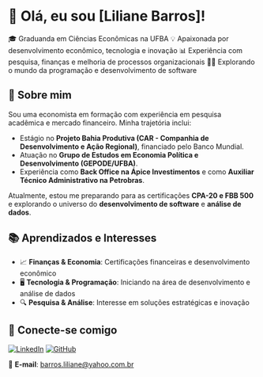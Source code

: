 # 👋 Olá, eu sou [Liliane Barros]!

🎓 Graduanda em Ciências Econômicas na UFBA 
💡 Apaixonada por desenvolvimento econômico, tecnologia e inovação 
📊 Experiência com pesquisa, finanças e melhoria de processos organizacionais 
👨‍💻 Explorando o mundo da programação e desenvolvimento de software 

## 🚀 Sobre mim
Sou uma economista em formação com experiência em pesquisa acadêmica e mercado financeiro. Minha trajetória inclui:
- Estágio no **Projeto Bahia Produtiva (CAR - Companhia de Desenvolvimento e Ação Regional)**, financiado pelo Banco Mundial.
- Atuação no **Grupo de Estudos em Economia Política e Desenvolvimento (GEPODE/UFBA)**.
- Experiência como **Back Office na Ápice Investimentos** e como **Auxiliar Técnico Administrativo na Petrobras**.

Atualmente, estou me preparando para as certificações **CPA-20 e FBB 500** e explorando o universo do **desenvolvimento de software** e **análise de dados**.

## 📚 Aprendizados e Interesses
- 📈 **Finanças & Economia**: Certificações financeiras e desenvolvimento econômico
- 🖥 **Tecnologia & Programação**: Iniciando na área de desenvolvimento e análise de dados
- 🔍 **Pesquisa & Análise**: Interesse em soluções estratégicas e inovação

## 🔗 Conecte-se comigo
[![LinkedIn](https://img.shields.io/badge/LinkedIn-0077B5?style=for-the-badge&logo=linkedin&logoColor=white)](https://www.linkedin.com/in/lilianelimabarros)
[![GitHub](https://img.shields.io/badge/GitHub-100000?style=for-the-badge&logo=github&logoColor=white)](https://github.com/LiliBarros)

📩 **E-mail**: barros.liliane@yahoo.com.br
